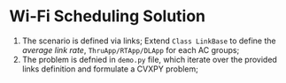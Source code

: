 # Wi-Fi Scheduling Solution

1. The scenario is defined via links; Extend `Class LinkBase` to define the *average link rate*, `ThruApp/RTApp/DLApp` for each AC groups;
2. The problem is defnied in `demo.py` file, which iterate over the provided links definition and formulate a CVXPY problem;
